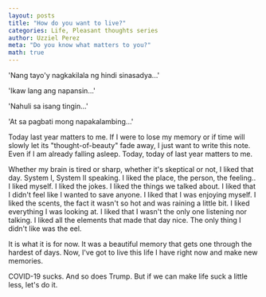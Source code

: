 ```yaml
---
layout: posts
title: "How do you want to live?"
categories: Life, Pleasant thoughts series
author: Uzziel Perez
meta: "Do you know what matters to you?"
math: true
---
```


'Nang tayo'y nagkakilala ng hindi sinasadya...'

'Ikaw lang ang napansin...'

'Nahuli sa isang tingin...'

'At sa pagbati mong napakalambing...'

Today last year matters to me.
If I were to lose my memory or if time will slowly let its "thought-of-beauty" fade away, I just want to write this note. Even if I am already falling asleep.
Today, today of last year matters to me.

Whether my brain is tired or sharp, whether it's skeptical or not, I liked
that day. System I, System II speaking. I liked the place, the person, the feeling.. I liked myself. I liked the jokes. I liked the things we talked about. I liked that I didn't feel like I wanted to save anyone. I liked that I was enjoying myself. I liked the scents, the fact it wasn't so hot and was raining a little bit. I liked everything I was looking at. I liked that I wasn't the only one listening nor talking. I liked all the elements that made that day nice. The only thing I didn't like was the eel.

It is what it is for now. It was a beautiful memory that gets one through the hardest of days. Now, I've got to live this life I have right now and make new memories.

COVID-19 sucks. And so does Trump. But if we can make life suck a little less, let's do it.

